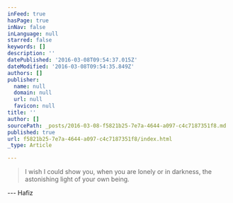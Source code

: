 ```yaml
---
inFeed: true
hasPage: true
inNav: false
inLanguage: null
starred: false
keywords: []
description: ''
datePublished: '2016-03-08T09:54:37.015Z'
dateModified: '2016-03-08T09:54:35.849Z'
authors: []
publisher:
  name: null
  domain: null
  url: null
  favicon: null
title: ''
author: []
sourcePath: _posts/2016-03-08-f5821b25-7e7a-4644-a097-c4c7187351f8.md
published: true
url: f5821b25-7e7a-4644-a097-c4c7187351f8/index.html
_type: Article

---
```

> I wish I could show you, 
> when you are lonely or in darkness, 
> the astonishing light of your own being.

--- Hafiz